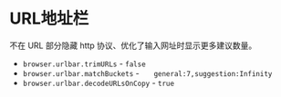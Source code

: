 # URL地址栏
不在 URL 部分隐藏 http 协议、优化了输入网址时显示更多建议数量。
* ```browser.urlbar.trimURLs``` - ```false```
* ```browser.urlbar.matchBuckets``` - ```	general:7,suggestion:Infinity```
* ```browser.urlbar.decodeURLsOnCopy``` - ```true```
